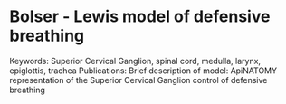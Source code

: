 # Bolser - Lewis model of defensive breathing
Keywords: Superior Cervical Ganglion, spinal cord, medulla, larynx, epiglottis, trachea 
Publications: 
Brief description of model: ApiNATOMY representation of the Superior Cervical Ganglion control of defensive breathing
